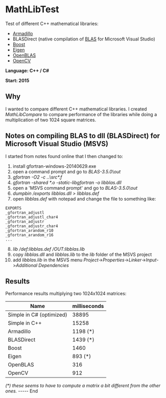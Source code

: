 # MathLibTest
Test of different C++ mathematical libraries:

* [Armadillo](https://en.wikipedia.org/wiki/Armadillo_(C%2B%2B_library))
* BLASDirect (native compilation of [BLAS](https://en.wikipedia.org/wiki/Basic_Linear_Algebra_Subprograms) for Microsoft Visual Studio)
* [Boost](https://en.wikipedia.org/wiki/Boost_(C%2B%2B_libraries))
* [Eigen](https://en.wikipedia.org/wiki/Eigen_(C%2B%2B_library))
* [OpenBLAS](https://en.wikipedia.org/wiki/OpenBLAS)
* [OpenCV](https://en.wikipedia.org/wiki/OpenCV)

**Language: C++ / C#**

**Start: 2015**

## Why
I wanted to compare different C++ mathematical libraries. I created _MathLibCompare_ to compare performance of the libraries while doing a multiplication of two 1024 square matrices.

## Notes on compiling BLAS to dll (BLASDirect) for Microsoft Visual Studio (MSVS)
I started from notes found online that I then changed to:

1) install gfortran-windows-20140629.exe
2) open a command prompt and go to _BLAS-3.5.0\out_
3) _gfortran -O2 -c ..\src\*.f_
4) _gfortran -shared *.o -static-libgfortran -o libblas.dll_
5) open a 'MSVS command prompt' and go to _BLAS-3.5.0\out_
6) _dumpbin /exports libblas.dll > libblas.def_
7) open _libblas.def_ with notepad and change the file to something like:
```
EXPORTS
_gfortran_adjustl
_gfortran_adjustl_char4
_gfortran_adjustr
_gfortran_adjustr_char4
_gfortran_arandom_r10
_gfortran_arandom_r16
...
```
8) _lib /def:libblas.def /OUT:libblas.lib_
9) copy _libblas.dll_ and _libblas.lib_ to the _lib_ folder of the MSVS project
10) add _libblas.lib_ in the MSVS menu _Project_->_Properties_->_Linker_->_Input_->_Additional Dependencies_ 

## Results

Performance results multiplying two 1024x1024 matrices:

Name                     | milliseconds
-------------------------|-----------------
Simple in C# (optimized) | 38895
Simple in C++            | 15258
Armadillo                | 1198 (*)
BLASDirect               | 1439 (*)
Boost                    | 1460
Eigen                    | 893 (*)
OpenBLAS                 | 316
OpenCV                   | 912

_(*) these seems to have to compute a matrix a bit different from the other ones._
----- End